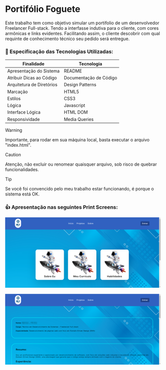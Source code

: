 # Portifólio Foguete

Este trabalho tem como objetivo simular um portifolio de um desenvolvedor Freelancer Full-stack. Tendo a interfasse indutiva para o cliente, com cores armônicas e links evidentes.
Facilitando assim, o cliente descobrir com qual requinte de conhecimento técnico seu pedido será entregue.

### :wrench: Especificação das Tecnologias Utilizadas:

Finalidade   | Tecnologia
--------- | ------
Apresentação do Sistema | README
Atribuir Dicas ao Código | Documentação de Código
Arquitetura de Diretórios | Design Patterns
Marcação | HTML5
Estilos | CSS3
Lógica | Javascript
Interface Lógica | HTML DOM
Responsividade | Media Queries

> [!WARNING]
> Importante, para rodar em sua máquina local, basta executar o arquivo "index.html".

> [!CAUTION]
> Atenção, não excluir ou renomear quaisquer arquivo, sob risco de quebrar funcionalidades.

> [!TIP]
> Se você foi convencido pelo meu trabalho estar funcionando, é porque o sistema está OK.

### :+1: Apresentação nas seguintes Print Screens:

![](https://github.com/mateuslph/portifolio-foguete/blob/main/assets/images/portifolio-foguete-01.png)
</br>
</br>
![](https://github.com/mateuslph/portifolio-foguete/blob/main/assets/images/portifolio-foguete-02.png)
